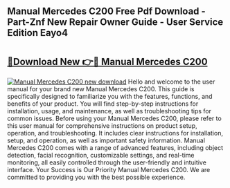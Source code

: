## Manual Mercedes C200 Free Pdf Download - Part-Znf New Repair Owner Guide - User Service Edition Eayo4

# <h2><a href="http://cf29062.oget.top/?id=Manual+Mercedes+C200">🔗Download New 👉🔴 Manual Mercedes C200</a></h2>

[![Manual Mercedes C200 new download](https://i.imgur.com/5g1atiW.png)](http://cf29062.oget.top/?id=Manual+Mercedes+C200)
Hello and welcome to the user manual for your brand new Manual Mercedes C200. This guide is specifically designed to familiarize you with the features, functions, and benefits of your product. You will find step-by-step instructions for installation, usage, and maintenance, as well as troubleshooting tips for common issues. Before using your Manual Mercedes C200, please refer to this user manual for comprehensive instructions on product setup, operation, and troubleshooting. It includes clear instructions for installation, setup, and operation, as well as important safety information. Manual Mercedes C200 comes with a range of advanced features, including object detection, facial recognition, customizable settings, and real-time monitoring, all easily controlled through the user-friendly and intuitive interface. Your Success is Our Priority Manual Mercedes C200. We are committed to providing you with the best possible experience.
